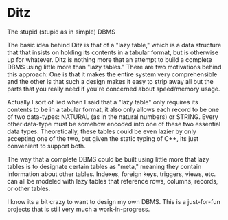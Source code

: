 Ditz
====
The stupid (stupid as in simple) DBMS

The basic idea behind Ditz is that of a "lazy table," which is a data structure that that insists on holding its contents in a tabular format, but is otherwise up for whatever. Ditz is nothing more that an attempt to build a complete DBMS using little more than "lazy tables." There are two motivations behind this approach: One is that it makes the entire system very comprehensible and the other is that such a design makes it easy to strip away all but the parts that you really need if you're concerned about speed/memory usage.

Actually I sort of lied when I said that a "lazy table" only requires its contents to be in a tabular format, it also only allows each record to be one of two data-types: NATURAL (as in the natural numbers) or STRING. Every other data-type must be somehow encoded into one of these two essential data types. Theoretically, these tables could be even lazier by only accepting one of the two, but given the static typing of C++, its just convenient to support both.

The way that a complete DBMS could be built using little more that lazy tables is to designate certain tables as "meta," meaning they contain information about other tables. Indexes, foreign keys, triggers, views, etc. can all be modeled with lazy tables that reference rows, columns, records, or other tables.

I know its a bit crazy to want to design my own DBMS. This is a just-for-fun projects that is still very much a work-in-progress.

